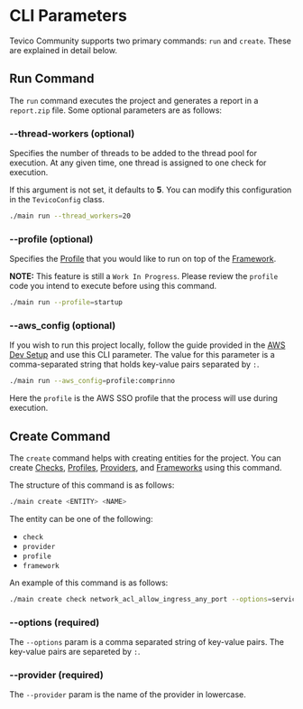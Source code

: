 
# CLI Parameters

Tevico Community supports two primary commands: `run` and `create`. These are explained in detail below.

## Run Command

The `run` command executes the project and generates a report in a `report.zip` file. Some optional parameters are as follows:

### --thread-workers (optional)

Specifies the number of threads to be added to the thread pool for execution. At any given time, one thread is assigned to one check for execution.

If this argument is not set, it defaults to **5**. You can modify this configuration in the `TevicoConfig` class.

```bash title="Run the project with 20 workers"
./main run --thread_workers=20
```

### --profile (optional)

Specifies the [Profile](developer/entities/profile.md) that you would like to run on top of the [Framework](developer/entities/framework.md).

**NOTE:** This feature is still a `Work In Progress`. Please review the `profile` code you intend to execute before using this command.

```bash title="Run the project with the startup profile"
./main run --profile=startup
```

### --aws_config (optional)

If you wish to run this project locally, follow the guide provided in the [AWS Dev Setup](developer/provider/aws-dev-setup.md) and use this CLI parameter. The value for this parameter is a comma-separated string that holds key-value pairs separated by `:`.

```bash title="Run the project with AWS config"
./main run --aws_config=profile:comprinno
```

Here the `profile` is the AWS SSO profile that the process will use during execution.

## Create Command

The `create` command helps with creating entities for the project. You can create [Checks](developer/entities/check.md), [Profiles](developer/entities/profile.md), [Providers](developer/entities/provider.md), and [Frameworks](developer/entities/framework.md) using this command.

The structure of this command is as follows:

```bash
./main create <ENTITY> <NAME>
```

The entity can be one of the following:

* `check`
* `provider`
* `profile`
* `framework`

An example of this command is as follows:

```bash title="Create a check within AWS under the EC2 service"
./main create check network_acl_allow_ingress_any_port --options=service:ec2,some:other_config --provider=aws
```

### --options (required)

The `--options` param is a comma separated string of key-value pairs. The key-value pairs are separeted by `:`.

### --provider (required)

The `--provider` param is the name of the provider in lowercase.